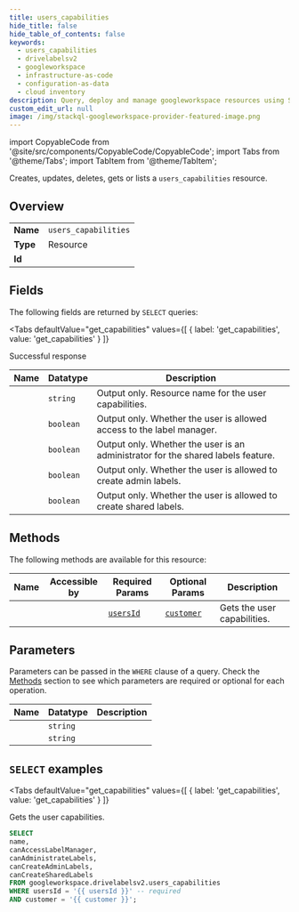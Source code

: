 ```yaml
--- 
title: users_capabilities
hide_title: false
hide_table_of_contents: false
keywords:
  - users_capabilities
  - drivelabelsv2
  - googleworkspace
  - infrastructure-as-code
  - configuration-as-data
  - cloud inventory
description: Query, deploy and manage googleworkspace resources using SQL
custom_edit_url: null
image: /img/stackql-googleworkspace-provider-featured-image.png
---
```


import CopyableCode from '@site/src/components/CopyableCode/CopyableCode';
import Tabs from '@theme/Tabs';
import TabItem from '@theme/TabItem';

Creates, updates, deletes, gets or lists a <code>users_capabilities</code> resource.

## Overview
<table><tbody>
<tr><td><b>Name</b></td><td><code>users_capabilities</code></td></tr>
<tr><td><b>Type</b></td><td>Resource</td></tr>
<tr><td><b>Id</b></td><td><CopyableCode code="googleworkspace.drivelabelsv2.users_capabilities" /></td></tr>
</tbody></table>

## Fields

The following fields are returned by `SELECT` queries:

<Tabs
    defaultValue="get_capabilities"
    values={[
        { label: 'get_capabilities', value: 'get_capabilities' }
    ]}
>
<TabItem value="get_capabilities">

Successful response

<table>
<thead>
    <tr>
    <th>Name</th>
    <th>Datatype</th>
    <th>Description</th>
    </tr>
</thead>
<tbody>
<tr>
    <td><CopyableCode code="name" /></td>
    <td><code>string</code></td>
    <td>Output only. Resource name for the user capabilities.</td>
</tr>
<tr>
    <td><CopyableCode code="canAccessLabelManager" /></td>
    <td><code>boolean</code></td>
    <td>Output only. Whether the user is allowed access to the label manager.</td>
</tr>
<tr>
    <td><CopyableCode code="canAdministrateLabels" /></td>
    <td><code>boolean</code></td>
    <td>Output only. Whether the user is an administrator for the shared labels feature.</td>
</tr>
<tr>
    <td><CopyableCode code="canCreateAdminLabels" /></td>
    <td><code>boolean</code></td>
    <td>Output only. Whether the user is allowed to create admin labels.</td>
</tr>
<tr>
    <td><CopyableCode code="canCreateSharedLabels" /></td>
    <td><code>boolean</code></td>
    <td>Output only. Whether the user is allowed to create shared labels.</td>
</tr>
</tbody>
</table>
</TabItem>
</Tabs>

## Methods

The following methods are available for this resource:

<table>
<thead>
    <tr>
    <th>Name</th>
    <th>Accessible by</th>
    <th>Required Params</th>
    <th>Optional Params</th>
    <th>Description</th>
    </tr>
</thead>
<tbody>
<tr>
    <td><a href="#get_capabilities"><CopyableCode code="get_capabilities" /></a></td>
    <td><CopyableCode code="select" /></td>
    <td><a href="#parameter-usersId"><code>usersId</code></a></td>
    <td><a href="#parameter-customer"><code>customer</code></a></td>
    <td>Gets the user capabilities.</td>
</tr>
</tbody>
</table>

## Parameters

Parameters can be passed in the `WHERE` clause of a query. Check the [Methods](#methods) section to see which parameters are required or optional for each operation.

<table>
<thead>
    <tr>
    <th>Name</th>
    <th>Datatype</th>
    <th>Description</th>
    </tr>
</thead>
<tbody>
<tr id="parameter-usersId">
    <td><CopyableCode code="usersId" /></td>
    <td><code>string</code></td>
    <td></td>
</tr>
<tr id="parameter-customer">
    <td><CopyableCode code="customer" /></td>
    <td><code>string</code></td>
    <td></td>
</tr>
</tbody>
</table>

## `SELECT` examples

<Tabs
    defaultValue="get_capabilities"
    values={[
        { label: 'get_capabilities', value: 'get_capabilities' }
    ]}
>
<TabItem value="get_capabilities">

Gets the user capabilities.

```sql
SELECT
name,
canAccessLabelManager,
canAdministrateLabels,
canCreateAdminLabels,
canCreateSharedLabels
FROM googleworkspace.drivelabelsv2.users_capabilities
WHERE usersId = '{{ usersId }}' -- required
AND customer = '{{ customer }}';
```
</TabItem>
</Tabs>
